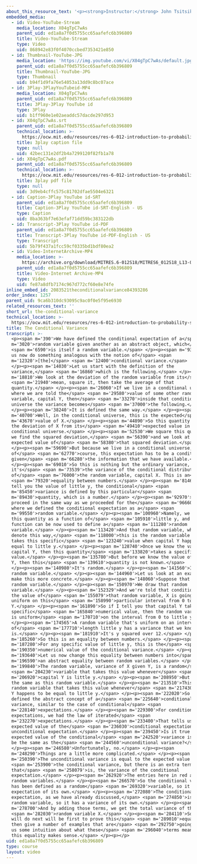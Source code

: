 ```yaml
---
about_this_resource_text: '<p><strong>Instructor:</strong> John Tsitsiklis</p>'
embedded_media:
  - id: Video-YouTube-Stream
    media_location: X04gTpC7wAs
    parent_uid: ed1a8a7f0d5755cc65aafefc6b396809
    title: Video-YouTube-Stream
    type: Video
    uid: 868942e83f0f4070ccbed7353421e850
  - id: Thumbnail-YouTube-JPG
    media_location: 'https://img.youtube.com/vi/X04gTpC7wAs/default.jpg'
    parent_uid: ed1a8a7f0d5755cc65aafefc6b396809
    title: Thumbnail-YouTube-JPG
    type: Thumbnail
    uid: b94f1d9fa76e54053a13dd9c8bc07ace
  - id: 3Play-3PlayYouTubeid-MP4
    media_location: X04gTpC7wAs
    parent_uid: ed1a8a7f0d5755cc65aafefc6b396809
    title: 3Play-3Play YouTube id
    type: 3Play
    uid: b1ff960e1e02aeaddc57dacde297d953
  - id: X04gTpC7wAs.srt
    parent_uid: ed1a8a7f0d5755cc65aafefc6b396809
    technical_location: >-
      https://ocw.mit.edu/resources/res-6-012-introduction-to-probability-spring-2018/part-i-the-fundamentals/the-conditional-variance/X04gTpC7wAs.srt
    title: 3play caption file
    type: null
    uid: 42bec131e2df2b4a7299120f82fb1a78
  - id: X04gTpC7wAs.pdf
    parent_uid: ed1a8a7f0d5755cc65aafefc6b396809
    technical_location: >-
      https://ocw.mit.edu/resources/res-6-012-introduction-to-probability-spring-2018/part-i-the-fundamentals/the-conditional-variance/X04gTpC7wAs.pdf
    title: 3play pdf file
    type: null
    uid: 3d9eb4cffc575c81702dfae5504e6321
  - id: Caption-3Play YouTube id-SRT
    parent_uid: ed1a8a7f0d5755cc65aafefc6b396809
    title: Caption-3Play YouTube id-SRT-English - US
    type: Caption
    uid: 8ba363bf7e63efaf71dd59bc383122db
  - id: Transcript-3Play YouTube id-PDF
    parent_uid: ed1a8a7f0d5755cc65aafefc6b396809
    title: Transcript-3Play YouTube id-PDF-English - US
    type: Transcript
    uid: 5b79f437a1fcc59cf0335bd1bdf80ea2
  - id: Video-InternetArchive-MP4
    media_location: >-
      https://archive.org/download/MITRES.6-012S18/MITRES6_012S18_L13-06_300k.mp4
    parent_uid: ed1a8a7f0d5755cc65aafefc6b396809
    title: Video-Internet Archive-MP4
    type: Video
    uid: fe87a8dfb7174c967d772cf60e8e74fe
inline_embed_id: 2083521theconditionalvariance84393286
order_index: 1257
parent_uid: 9ca6b310dc93095c9ac0f0e5f95e6930
related_resources_text: ''
short_url: the-conditional-variance
technical_location: >-
  https://ocw.mit.edu/resources/res-6-012-introduction-to-probability-spring-2018/part-i-the-fundamentals/the-conditional-variance
title: The Conditional Variance
transcript: >-
  <p><span m='390'>We have defined the conditional expectation of a</span> <span
  m='3020'>random variable given another as an abstract object, which</span>
  <span m='6590'>is itself a random variable.</span> </p><p><span m='9370'>Let
  us now do something analogous with the notion of</span> <span
  m='12320'>[the]</span> <span m='12400'>conditional variance.</span>
  </p><p><span m='14030'>Let us start with the definition of the
  variance,</span> <span m='16860'>which is the following.</span> </p><p><span
  m='18810'>We look at the deviation of the random variable from its</span>
  <span m='21940'>mean, square it, then take the average of that
  quantity.</span> </p><p><span m='26060'>If we live in a conditional universe
  where we are told the</span> <span m='29580'>value of some other random
  variable, capital Y, then</span> <span m='33270'>inside that conditional
  universe the variance becomes</span> <span m='37000'>the following.</span>
  </p><p><span m='38240'>It is defined the same way.</span> </p><p><span
  m='40700'>Well, in the conditional universe, this is the expected</span> <span
  m='43670'>value of X.</span> </p><p><span m='44890'>So this quantity here is
  the deviation of X from its</span> <span m='49410'>expected value in that
  conditional universe.</span> </p><p><span m='52530'>We square this quantity,
  we find the squared deviation,</span> <span m='56390'>and we look at the
  expected value of</span> <span m='58380'>that squared deviation.</span>
  </p><p><span m='59690'>But because we live in a conditional universe,
  of</span> <span m='62770'>course, this expectation has to be a conditional one
  given</span> <span m='66280'>the information that we have available.</span>
  </p><p><span m='69010'>So this is nothing but the ordinary variance, but
  it's</span> <span m='73539'>the variance of the conditional distribution
  of</span> <span m='76000'>the random variable, capital X. This is an</span>
  <span m='79320'>equality between numbers.</span> </p><p><span m='81460'>If I
  tell you the value of little y, the conditional</span> <span
  m='85450'>variance is defined by this particular</span> <span
  m='89430'>quantity, which is a number.</span> </p><p><span m='92970'>Now, we
  proceed in the same way as we proceeded for the</span> <span m='96660'>case
  where we defined the conditional expectation as a</span> <span
  m='99550'>random variable.</span> </p><p><span m='100960'>Namely, we think of
  this quantity as a function of</span> <span m='105910'>little y, and that
  function can be now used to define a</span> <span m='111280'>random
  variable.</span> </p><p><span m='113420'>And that random variable, which would
  denote this way,</span> <span m='118000'>this is the random variable which
  takes this specific</span> <span m='123240'>value when capital Y happens to be
  equal to little y.</span> </p><p><span m='128740'>Once we know the value of
  capital Y, then this quantity</span> <span m='133820'>takes a specific
  value.</span> </p><p><span m='135780'>But before we know the value of capital
  Y, then this</span> <span m='139610'>quantity is not known.</span>
  </p><p><span m='140980'>It's random.</span> </p><p><span m='141560'>It's a
  random variable.</span> </p><p><span m='144960'>Let us look at an example to
  make this more concrete.</span> </p><p><span m='148060'>Suppose that Y is a
  random variable.</span> </p><p><span m='150970'>We draw that random
  variable.</span> </p><p><span m='152329'>And we're told that conditioned on
  the value of</span> <span m='155079'>that random variable, X is going to be
  uniform on this</span> <span m='158990'>particular interval from 0 to
  Y.</span> </p><p><span m='161890'>So if I tell you that capital Y takes on a
  specific</span> <span m='165840'>numerical value, then the random variable X
  is uniform</span> <span m='170710'>on the interval from 0 to little y.</span>
  </p><p><span m='174565'>A random variable that's uniform on an interval
  of</span> <span m='177710'>length little y has a variance that we know what it
  is.</span> </p><p><span m='181910'>It's y squared over 12.</span> </p><p><span
  m='185260'>So this is an equality between numbers.</span> </p><p><span
  m='187280'>For any specific value of little y, this is the</span> <span
  m='190350'>numerical value of the conditional variance.</span> </p><p><span
  m='193640'>Let us now change this equality between numbers into</span> <span
  m='196590'>an abstract equality between random variables.</span> </p><p><span
  m='199840'>The random variable, variance of X given Y, is a random</span>
  <span m='204230'>variable that takes this value whenever</span> <span
  m='206920'>capital Y is little y.</span> </p><p><span m='208950'>But that's
  the same as this random variable.</span> </p><p><span m='213510'>This is a
  random variable that takes this value whenever</span> <span m='217430'>capital
  Y happens to be equal to little y.</span> </p><p><span m='222020'>So we have
  defined the abstract concept of a</span> <span m='225640'>conditional
  variance, similar to the case of conditional</span> <span
  m='228140'>expectations.</span> </p><p><span m='229300'>For conditional
  expectations, we had the law of iterated</span> <span
  m='232270'>expectations.</span> </p><p><span m='233400'>That tells us that the
  expected value of the</span> <span m='236030'>conditional expectation is the
  unconditional expectation.</span> </p><p><span m='239450'>Is it true that the
  expected value of the conditional</span> <span m='242520'>variance is going to
  be the same as the</span> <span m='244560'>unconditional variance?</span>
  </p><p><span m='246580'>Unfortunately, no.</span> </p><p><span
  m='248290'>Things are a little more complicated.</span> </p><p><span
  m='250390'>The unconditional variance is equal to the expected value of</span>
  <span m='253900'>the conditional variance, but there is an extra term,
  that</span> <span m='258079'>is, the variance of the conditional
  expectation.</span> </p><p><span m='262920'>The entries here in red are all
  random variables.</span> </p><p><span m='266570'>So the conditional variance
  has been defined as a random</span> <span m='269320'>variable, so it has an
  expectation of its own.</span> </p><p><span m='272080'>The conditional
  expectation, as we have already discussed,</span> <span m='274850'>is also a
  random variable, so it has a variance of its own.</span> </p><p><span
  m='278700'>And by adding those terms, we get the total variance of the</span>
  <span m='282030'>random variable X.</span> </p><p><span m='284110'>So what we
  will do next will be first to prove this</span> <span m='289010'>equality, and
  then give a number of examples that are</span> <span m='292750'>going to give
  us some intuition about what these</span> <span m='296040'>terms mean and why
  this equality makes sense.</span> </p><p></p>
uid: ed1a8a7f0d5755cc65aafefc6b396809
type: course
layout: video
---
```

